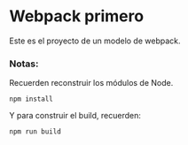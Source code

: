 # Webpack primero

Este es el proyecto de un modelo de webpack.

### Notas:
Recuerden reconstruir los módulos de Node.
```
npm install
```

Y para construir el build, recuerden:
```
npm run build
```





